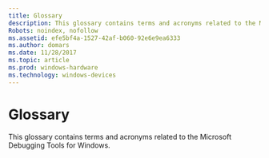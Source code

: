 ```yaml
---
title: Glossary
description: This glossary contains terms and acronyms related to the Microsoft Debugging Tools for Windows.
Robots: noindex, nofollow
ms.assetid: efe5bf4a-1527-42af-b060-92e6e9ea6333
ms.author: domars
ms.date: 11/28/2017
ms.topic: article
ms.prod: windows-hardware
ms.technology: windows-devices
---
```


# Glossary


This glossary contains terms and acronyms related to the Microsoft Debugging Tools for Windows.

 

 





